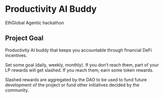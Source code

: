 # Productivity AI Buddy
EthGlobal Agentic hackathon
## **Project Goal**

Productivity AI buddy that keeps you accountable through financial DeFi incentives.


Set some goal (daily, weekly, monthly). If you don’t reach them, part of your LP rewards will get slashed. If you reach them, earn some token rewards.


Slashed rewards are aggregated by the DAO to be used to fund future development of the project or fund other initiatives decided by the community.
